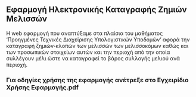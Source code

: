 ## Εφαρμογή Ηλεκτρονικής Καταγραφής Ζημιών Μελισσών

Η web εφαρμογή που αναπτύξαμε στα πλαίσια του μαθήματος ‘Προηγμένες Τεχνικές Διαχείρισης Υπολογιστικών Υποδομών’ αφορά την καταγραφή ζημιών-κλοπών των μελισσών των μελισσοκόμων καθώς και των προσωπικών στοιχείων αυτών και την περιοχή από την οποία συλλέγουν μέλι ώστε να καταγραφεί το βάρος συλλογής μελιού ανά περιοχή.

### Για οδηγίες χρήσης της εφαρμογής ανέτρεξε στο Εγχειρίδιο Χρήσης Εφαρμογής.pdf


